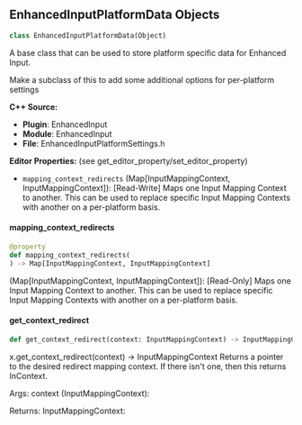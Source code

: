 ## EnhancedInputPlatformData Objects

```python
class EnhancedInputPlatformData(Object)
```

A base class that can be used to store platform specific data for Enhanced Input.

Make a subclass of this to add some additional options for per-platform settings

**C++ Source:**

- **Plugin**: EnhancedInput
- **Module**: EnhancedInput
- **File**: EnhancedInputPlatformSettings.h

**Editor Properties:** (see get_editor_property/set_editor_property)

- ``mapping_context_redirects`` (Map[InputMappingContext, InputMappingContext]):  [Read-Write] Maps one Input Mapping Context to another. This can be used to replace
  specific Input Mapping Contexts with another on a per-platform basis.

<a id="unreal.EnhancedInputPlatformData.mapping_context_redirects"></a>

#### mapping_context_redirects

```python
@property
def mapping_context_redirects(
) -> Map[InputMappingContext, InputMappingContext]
```

(Map[InputMappingContext, InputMappingContext]):  [Read-Only] Maps one Input Mapping Context to another. This can be used to replace
specific Input Mapping Contexts with another on a per-platform basis.

<a id="unreal.EnhancedInputPlatformData.get_context_redirect"></a>

#### get_context_redirect

```python
def get_context_redirect(context: InputMappingContext) -> InputMappingContext
```

x.get_context_redirect(context) -> InputMappingContext
Returns a pointer to the desired redirect mapping context. If there isn't one, then this returns InContext.

Args:
    context (InputMappingContext): 

Returns:
    InputMappingContext:

<a id="unreal.EnhancedInputSubsystemInterface"></a>
